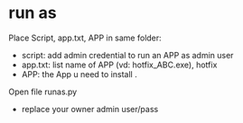 # run as
Place Script, app.txt, APP in same folder:
- script: add admin credential to run an APP as admin user
- app.txt: list name of APP (vd: hotfix_ABC.exe), hotfix
- APP: the App u need to install .

Open file runas.py
- replace your owner admin user/pass
